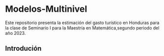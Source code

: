 # Modelos-Multinivel
Este repositorio presenta la estimación del gasto turístico en Honduras para la clase de Seminario I para la Maestría en Matemática,segundo periodo del año 2023.
## Introdución
